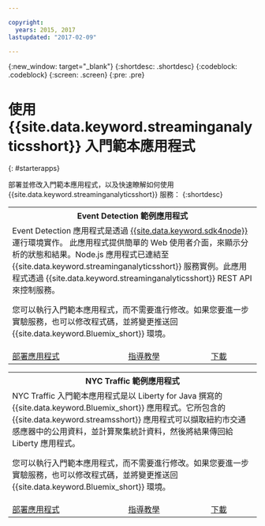 ```yaml
---

copyright:
  years: 2015, 2017
lastupdated: "2017-02-09"

---
```


<!-- Attribute definitions --> 
{:new_window: target="_blank"}
{:shortdesc: .shortdesc}
{:codeblock: .codeblock}
{:screen: .screen}
{:pre: .pre}

# 使用 {{site.data.keyword.streaminganalyticsshort}} 入門範本應用程式
{: #starterapps}

部署並修改入門範本應用程式，以及快速瞭解如何使用 {{site.data.keyword.streaminganalyticsshort}} 服務：
{:shortdesc}

<table summary="此表格的第一列說明 Event Detection 範例應用程式。表格第二列包含：
1. 在第一欄中，如何部署 Event Detection 入門範本應用程式的指示鏈結。2. 在第二欄中，如何使用 Event Detection 入門範本應用程式的指導教學鏈結。3. 在第三欄中，直接下載 Event Detection 入門範本應用程式的鏈結。">
  <tr>
    <th colspan="3">Event Detection 範例應用程式<br></th>
  </tr>
  <tr>
    <td colspan="3">Event Detection 應用程式是透過 <a href="https://console.ng.bluemix.net/catalog/starters/sdk-for-nodejs/?cm_mmc=dw-_-bluemix-_-ba-bluemix-detect-complex-events-from-data-stream-trs-_-article">{{site.data.keyword.sdk4node}}</a> 運行環境實作。
此應用程式提供簡單的 Web 使用者介面，來顯示分析的狀態和結果。Node.js 應用程式已連結至 {{site.data.keyword.streaminganalyticsshort}} 服務實例。此應用程式透過 {{site.data.keyword.streaminganalyticsshort}} REST API 來控制服務。<p>您可以執行入門範本應用程式，而不需要進行修改。如果您要進一步實驗服務，也可以修改程式碼，並將變更推送回 {{site.data.keyword.Bluemix_short}} 環境。</p> 
</td>
  </tr>
  <tr>
    <td><a href="/docs/services/StreamingAnalytics/t_starter_app_deploy.html" target="_blank">部署應用程式</a><br></td>
    <td><a href="http://www.ibm.com/developerworks/library/ba-bluemix-detect-complex-events-from-data-stream-trs/index.html" target="_blank">指導教學</a></td>
    <td><a href="https://hub.jazz.net/git/streamscloud/EventDetection/" target="_blank">下載</a></td>
  </tr>
</table>

<table summary="此表格的第一列說明 New York Traffic 範例應用程式。表格第二列包含：
1. 在第一欄中，如何部署 New York Traffic 範例應用程式的指示鏈結。2. 在第二欄中，如何使用 New York Traffic 範例應用程式的指導教學鏈結。3. 在第三欄中，直接下載 New York Traffic 範例應用程式的鏈結。">
  <tr>
    <th colspan="3">NYC Traffic 範例應用程式<br></th>
  </tr>
  <tr>
    <td colspan="3">NYC Traffic 入門範本應用程式是以 Liberty for Java 撰寫的 {{site.data.keyword.Bluemix_short}} 應用程式。它所包含的 {{site.data.keyword.streamsshort}} 應用程式可以擷取紐約市交通感應器中的公用資料，並計算聚集統計資料，然後將結果傳回給 Liberty 應用程式。<p>您可以執行入門範本應用程式，而不需要進行修改。如果您要進一步實驗服務，也可以修改程式碼，並將變更推送回 {{site.data.keyword.Bluemix_short}} 環境。</p>
</td>
  </tr>
  <tr>
    <td><a href="/docs/services/StreamingAnalytics/t_starter_app_deploy.html" target="_blank">部署應用程式</a><br></td>
    <td><a href="https://developer.ibm.com/streamsdev/docs/bluemix-streaming-analytics-starter-application/" target="_blank">指導教學</a></td>
    <td><a href="https://hub.jazz.net/git/streamscloud/NYCTraffic/" target="_blank">下載</a></td>
  </tr>
</table>
